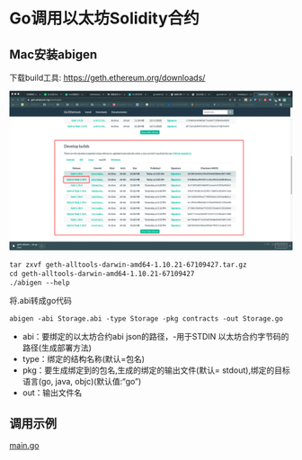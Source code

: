 # Go调用以太坊Solidity合约

## Mac安装abigen

下载build工具: https://geth.ethereum.org/downloads/

![img.png](img/img.png)

```shell
tar zxvf geth-alltools-darwin-amd64-1.10.21-67109427.tar.gz
cd geth-alltools-darwin-amd64-1.10.21-67109427
./abigen --help
```

将.abi转成go代码
```shell
abigen -abi Storage.abi -type Storage -pkg contracts -out Storage.go
```
- abi：要绑定的以太坊合约abi json的路径，-用于STDIN 以太坊合约字节码的路径(生成部署方法)
- type：绑定的结构名称(默认=包名)
- pkg：要生成绑定到的包名,生成的绑定的输出文件(默认= stdout),绑定的目标语言(go, java, objc)(默认值:“go”)
- out：输出文件名

## 调用示例

[main.go](main.go)

